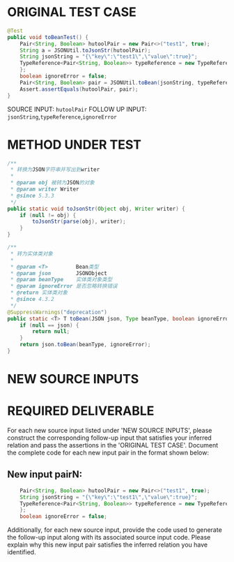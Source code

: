 # ORIGINAL TEST CASE
```java
@Test
public void toBeanTest() {
    Pair<String, Boolean> hutoolPair = new Pair<>("test1", true);
    String a = JSONUtil.toJsonStr(hutoolPair);
    String jsonString = "{\"key\":\"test1\",\"value\":true}";
    TypeReference<Pair<String, Boolean>> typeReference = new TypeReference<Pair<String, Boolean>>() {
    };
    boolean ignoreError = false;
    Pair<String, Boolean> pair = JSONUtil.toBean(jsonString, typeReference, ignoreError);
    Assert.assertEquals(hutoolPair, pair);
}

```
SOURCE INPUT: `hutoolPair`
FOLLOW UP INPUT: `jsonString`,`typeReference`,`ignoreError`


# METHOD UNDER TEST
```java
/**
 * 转换为JSON字符串并写出到writer
 *
 * @param obj 被转为JSON的对象
 * @param writer Writer
 * @since 5.3.3
 */
public static void toJsonStr(Object obj, Writer writer) {
    if (null != obj) {
        toJsonStr(parse(obj), writer);
    }
}

/**
 * 转为实体类对象
 *
 * @param <T>         Bean类型
 * @param json        JSONObject
 * @param beanType    实体类对象类型
 * @param ignoreError 是否忽略转换错误
 * @return 实体类对象
 * @since 4.3.2
 */
@SuppressWarnings("deprecation")
public static <T> T toBean(JSON json, Type beanType, boolean ignoreError) {
    if (null == json) {
        return null;
    }
    return json.toBean(beanType, ignoreError);
}

```


# NEW SOURCE INPUTS



# REQUIRED DELIVERABLE
For each new source input listed under 'NEW SOURCE INPUTS', please construct the corresponding follow-up input that satisfies your inferred relation and pass the assertions in the 'ORIGINAL TEST CASE'. Document the complete code for each new input pair in the format shown below:
## New input pairN:
```java
    Pair<String, Boolean> hutoolPair = new Pair<>("test1", true);
    String jsonString = "{\"key\":\"test1\",\"value\":true}";
    TypeReference<Pair<String, Boolean>> typeReference = new TypeReference<Pair<String, Boolean>>() {
    };
    boolean ignoreError = false;
```

Additionally, for each new source input, provide the code used to generate the follow-up input along with its associated source input code. Please explain why this new input pair satisfies the inferred relation you have identified.